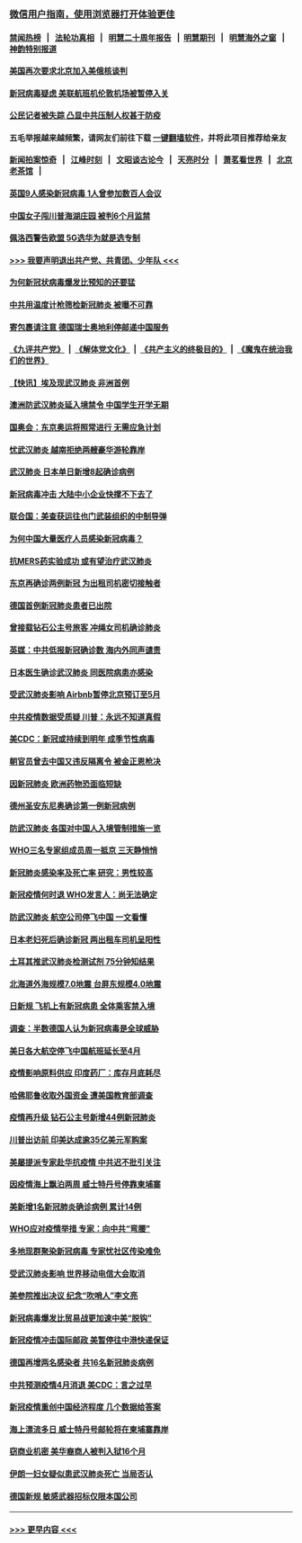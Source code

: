 ### [微信用户指南，使用浏览器打开体验更佳](https://github.com/gfw-breaker/banned-news1/blob/master/indexes/wechat-guide.md?t=0)
#### [禁闻热榜](热点新闻.md?t=0)  &nbsp;&nbsp;|&nbsp;&nbsp; [法轮功真相](https://github.com/gfw-breaker/truth/blob/master/README.md?t=0) &nbsp;&nbsp;|&nbsp;&nbsp; [明慧二十周年报告](https://github.com/gfw-breaker/mh-reports/blob/master/README.md?t=0) &nbsp;&nbsp;|&nbsp;&nbsp;[明慧期刊](https://github.com/gfw-breaker/mh-qikan) &nbsp;&nbsp;|&nbsp;&nbsp; [明慧海外之窗](https://github.com/gfw-breaker/mh-news/blob/master/README.md?t=0) &nbsp;&nbsp;|&nbsp;&nbsp; [神韵特别报道](https://github.com/gfw-breaker/mh-news/blob/master/shenyun.md?t=0)
#### [美国再次要求北京加入美俄核谈判](../pages/nsc418/n11870138.md?t=02151233) 
#### [新冠病毒疑虑 美联航班机伦敦机场被暂停入关](../pages/nsc418/n11870015.md?t=02151233) 
#### [公民记者被失踪 凸显中共压制人权甚于防疫](../pages/nsc418/n11870042.md?t=02151233) 
#### 五毛举报越来越频繁，请网友们前往下载 [一键翻墙软件](https://github.com/gfw-breaker/ssr-accounts)，并将此项目推荐给亲友
#### [新闻拍案惊奇](https://github.com/gfw-breaker/banned-news1/blob/master/pages/link4.md) &nbsp;&nbsp;|&nbsp;&nbsp; [江峰时刻](https://github.com/gfw-breaker/banned-news1/blob/master/pages/link4.md) &nbsp;&nbsp;|&nbsp;&nbsp; [文昭谈古论今](https://github.com/gfw-breaker/banned-news1/blob/master/pages/link4.md) &nbsp;&nbsp;|&nbsp;&nbsp; [天亮时分](https://github.com/gfw-breaker/banned-news1/blob/master/pages/link4.md) &nbsp;&nbsp;|&nbsp;&nbsp; [萧茗看世界](https://github.com/gfw-breaker/banned-news1/blob/master/pages/link4.md) &nbsp;&nbsp;|&nbsp;&nbsp; [北京老茶馆](https://github.com/gfw-breaker/banned-news1/blob/master/pages/link4.md) &nbsp;&nbsp;|&nbsp;&nbsp; 
#### [英国9人感染新冠病毒 1人曾参加数百人会议](../pages/nsc418/n11869987.md?t=02151233) 
#### [中国女子闯川普海湖庄园 被判6个月监禁](../pages/nsc418/n11869919.md?t=02151233) 
#### [佩洛西警告欧盟 5G选华为就是选专制](../pages/nsc418/n11869898.md?t=02151233) 
#### [>>> 我要声明退出共产党、共青团、少年队 <<<](https://github.com/begood0513/goodnews/blob/master/quit/letter.md) 
#### [为何新冠状病毒爆发比预知的还要猛](../pages/nsc418/n11869828.md?t=02151233) 
#### [中共用温度计枪筛检新冠肺炎 被曝不可靠](../pages/nsc418/n11869707.md?t=02151233) 
#### [寄包裹请注意 德国瑞士奥地利停邮递中国服务](../pages/nsc418/n11869727.md?t=02151233) 
#### [《九评共产党》](https://github.com/begood0513/9ping.md/blob/master/README.md) &nbsp;|&nbsp; [《解体党文化》](../../../../jtdwh.md/blob/master/README.md)  &nbsp;|&nbsp; [《共产主义的终极目的》](../../../../gczydzjmd.md/blob/master/README.md) &nbsp;|&nbsp; [《魔鬼在统治我们的世界》](../../../../mgztzwmdsj.md/blob/master/README.md) 
#### [【快讯】埃及现武汉肺炎 非洲首例](../pages/nsc418/n11869766.md?t=02151233) 
#### [澳洲防武汉肺炎延入境禁令 中国学生开学无期](../pages/nsc418/n11869546.md?t=02151233) 
#### [国奥会：东京奥运将照常进行 无需应急计划](../pages/nsc418/n11869422.md?t=02151233) 
#### [忧武汉肺炎 越南拒绝两艘豪华游轮靠岸](../pages/nsc418/n11867444.md?t=02151233) 
#### [武汉肺炎 日本单日新增8起确诊病例](../pages/nsc418/n11869272.md?t=02151233) 
#### [新冠病毒冲击 大陆中小企业快撑不下去了](../pages/nsc418/n11869259.md?t=02151233) 
#### [联合国：美查获运往也门武装组织的中制导弹](../pages/nsc418/n11868677.md?t=02151233) 
#### [为何中国大量医疗人员感染新冠病毒？](../pages/nsc418/n11869001.md?t=02151233) 
#### [抗MERS药实验成功 或有望治疗武汉肺炎](../pages/nsc418/n11868912.md?t=02151233) 
#### [东京再确诊两例新冠 为出租司机密切接触者](../pages/nsc418/n11868770.md?t=02151233) 
#### [德国首例新冠肺炎患者已出院](../pages/nsc418/n11868714.md?t=02151233) 
#### [曾接载钻石公主号旅客 冲绳女司机确诊肺炎](../pages/nsc418/n11868610.md?t=02151233) 
#### [英媒：中共低报新冠确诊数 海内外同声谴责](../pages/nsc418/n11867421.md?t=02151233) 
#### [日本医生确诊武汉肺炎 同医院病患亦感染](../pages/nsc418/n11867779.md?t=02151233) 
#### [受武汉肺炎影响 Airbnb暂停北京预订至5月](../pages/nsc418/n11867428.md?t=02151233) 
#### [中共疫情数据受质疑 川普：永远不知道真假](../pages/nsc418/n11867195.md?t=02151233) 
#### [美CDC：新冠或持续到明年 成季节性病毒](../pages/nsc418/n11867279.md?t=02151233) 
#### [朝官员曾去中国又违反隔离令 被金正恩枪决](../pages/nsc418/n11867087.md?t=02151233) 
#### [因新冠肺炎 欧洲药物恐面临短缺](../pages/nsc418/n11867036.md?t=02151233) 
#### [德州圣安东尼奥确诊第一例新冠病例](../pages/nsc418/n11867194.md?t=02151233) 
#### [防武汉肺炎 各国对中国人入境管制措施一览](../pages/nsc418/n11838726.md?t=02151233) 
#### [WHO三名专家组成员周一抵京 三天静悄悄](../pages/nsc418/n11866947.md?t=02151233) 
#### [新冠肺炎感染率及死亡率 研究：男性较高](../pages/nsc418/n11866956.md?t=02151233) 
#### [新冠疫情何时退 WHO发言人：尚无法确定](../pages/nsc418/n11866864.md?t=02151233) 
#### [防武汉肺炎 航空公司停飞中国 一文看懂](../pages/nsc418/n11866800.md?t=02151233) 
#### [日本老妇死后确诊新冠 两出租车司机呈阳性](../pages/nsc418/n11866755.md?t=02151233) 
#### [土耳其推武汉肺炎检测试剂 75分钟知结果](../pages/nsc418/n11866520.md?t=02151233) 
#### [北海道外海规模7.0地震 台屏东规模4.0地震](../pages/nsc418/n11866262.md?t=02151233) 
#### [日新规 飞机上有新冠病患 全体乘客禁入境](../pages/nsc418/n11866233.md?t=02151233) 
#### [调查：半数德国人认为新冠病毒是全球威胁](../pages/nsc418/n11866687.md?t=02151233) 
#### [美日各大航空停飞中国航班延长至4月](../pages/nsc418/n11865980.md?t=02151233) 
#### [疫情影响原料供应 印度药厂：库存月底耗尽](../pages/nsc418/n11865151.md?t=02151233) 
#### [哈佛耶鲁收取外国资金 遭美国教育部调查](../pages/nsc418/n11864950.md?t=02151233) 
#### [疫情再升级 钻石公主号新增44例新冠肺炎](../pages/nsc418/n11865033.md?t=02151233) 
#### [川普出访前 印美达成逾35亿美元军购案](../pages/nsc418/n11865444.md?t=02151233) 
#### [美屡提派专家赴华抗疫情 中共迟不批引关注](../pages/nsc418/n11864719.md?t=02151233) 
#### [因疫情海上飘泊两周 威士特丹号停靠柬埔寨](../pages/nsc418/n11865007.md?t=02151233) 
#### [美新增1名新冠肺炎确诊病例 累计14例](../pages/nsc418/n11864893.md?t=02151233) 
#### [WHO应对疫情举措 专家：向中共“弯腰”](../pages/nsc418/n11864727.md?t=02151233) 
#### [多地现群聚染新冠病毒 专家忧社区传染难免](../pages/nsc418/n11864715.md?t=02151233) 
#### [受武汉肺炎影响 世界移动电信大会取消](../pages/nsc418/n11864629.md?t=02151233) 
#### [美参院推出决议 纪念“吹哨人”李文亮](../pages/nsc418/n11863852.md?t=02151233) 
#### [新冠病毒爆发比贸易战更加速中美“脱钩”](../pages/nsc418/n11864470.md?t=02151233) 
#### [新冠疫情冲击国际邮政 美暂停往中港快递保证](../pages/nsc418/n11864207.md?t=02151233) 
#### [德国再增两名感染者 共16名新冠肺炎病例](../pages/nsc418/n11864293.md?t=02151233) 
#### [中共预测疫情4月消退 美CDC：言之过早](../pages/nsc418/n11864310.md?t=02151233) 
#### [新冠疫情重创中国经济程度 几个数据给答案](../pages/nsc418/n11864203.md?t=02151233) 
#### [海上漂流多日 威士特丹号邮轮将在柬埔寨靠岸](../pages/nsc418/n11864029.md?t=02151233) 
#### [窃商业机密 美华裔商人被判入狱16个月](../pages/nsc418/n11863911.md?t=02151233) 
#### [伊朗一妇女疑似患武汉肺炎死亡 当局否认](../pages/nsc418/n11863650.md?t=02151233) 
#### [德国新规 敏感武器招标仅限本国公司](../pages/nsc418/n11863509.md?t=02151233) 

----
#### [ >>> 更早内容 <<< ](../indexes/nsc418-earlier.md)
